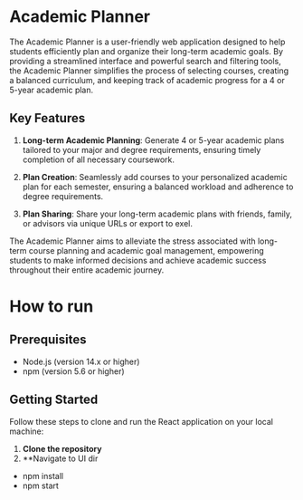# Academic Planner

The Academic Planner is a user-friendly web application designed to help students efficiently plan and organize their long-term academic goals. By providing a streamlined interface and powerful search and filtering tools, the Academic Planner simplifies the process of selecting courses, creating a balanced curriculum, and keeping track of academic progress for a 4 or 5-year academic plan.

## Key Features

1. **Long-term Academic Planning**: Generate 4 or 5-year academic plans tailored to your major and degree requirements, ensuring timely completion of all necessary coursework.

2. **Plan Creation**: Seamlessly add courses to your personalized academic plan for each semester, ensuring a balanced workload and adherence to degree requirements.

3. **Plan Sharing**: Share your long-term academic plans with friends, family, or advisors via unique URLs or export to exel.



The Academic Planner aims to alleviate the stress associated with long-term course planning and academic goal management, empowering students to make informed decisions and achieve academic success throughout their entire academic journey.

# How to run

## Prerequisites

- Node.js (version 14.x or higher)
- npm (version 5.6 or higher)

## Getting Started

Follow these steps to clone and run the React application on your local machine:

1. **Clone the repository**
2. **Navigate to UI dir
- npm install
- npm start
